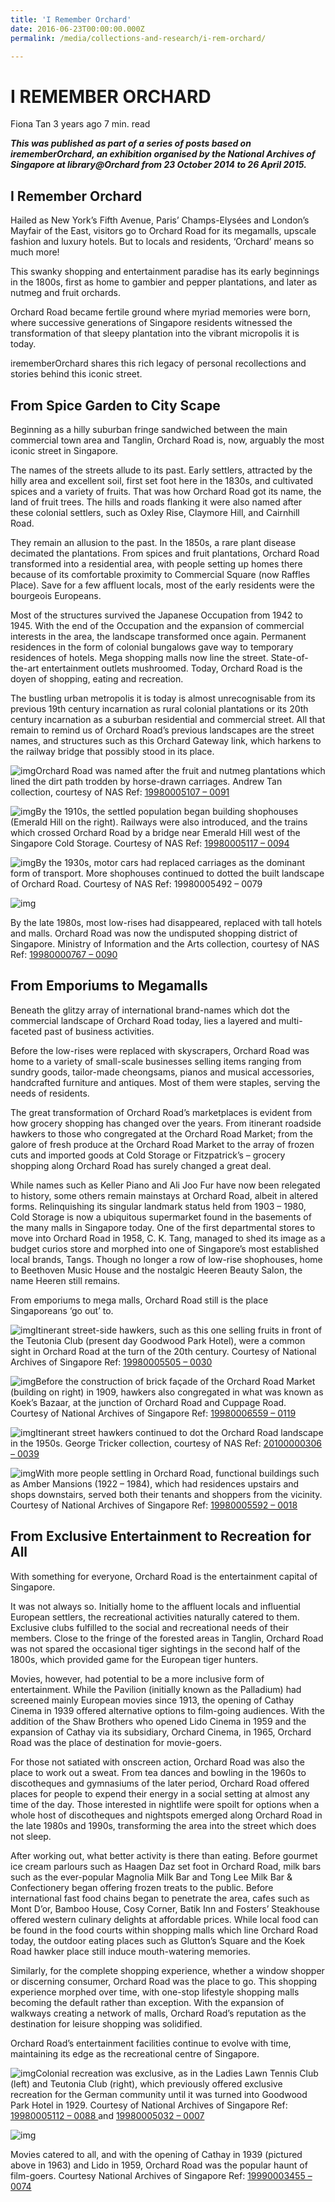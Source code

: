 ```yaml
---
title: 'I Remember Orchard'
date: 2016-06-23T00:00:00.000Z
permalink: /media/collections-and-research/i-rem-orchard/

---
```



# I REMEMBER ORCHARD

Fiona Tan 3 years ago 7 min. read

***This was published as part of a series of posts based on irememberOrchard, an exhibition organised by the National Archives of Singapore at library@Orchard from 23 October 2014 to 26 April 2015.***



## I Remember Orchard

Hailed as New York’s Fifth Avenue, Paris’ Champs-Elysées and London’s Mayfair of the East, visitors go to Orchard Road for its megamalls, upscale fashion and luxury hotels. But to locals and residents, ‘Orchard’ means so much more!

This swanky shopping and entertainment paradise has its early beginnings in the 1800s, first as home to gambier and pepper plantations, and later as nutmeg and fruit orchards.

Orchard Road became fertile ground where myriad memories were born, where successive generations of Singapore residents witnessed the transformation of that sleepy plantation into the vibrant micropolis it is today.

irememberOrchard shares this rich legacy of personal recollections and stories behind this iconic street.

 

## From Spice Garden to City Scape

Beginning as a hilly suburban fringe sandwiched between the main commercial town area and Tanglin, Orchard Road is, now, arguably the most iconic street in Singapore.

The names of the streets allude to its past. Early settlers, attracted by the hilly area and excellent soil, first set foot here in the 1830s, and cultivated spices and a variety of fruits. That was how Orchard Road got its name, the land of fruit trees. The hills and roads flanking it were also named after these colonial settlers, such as Oxley Rise, Claymore Hill, and Cairnhill Road.

They remain an allusion to the past. In the 1850s, a rare plant disease decimated the plantations. From spices and fruit plantations, Orchard Road transformed into a residential area, with people setting up homes there because of its comfortable proximity to Commercial Square (now Raffles Place). Save for a few affluent locals, most of the early residents were the bourgeois Europeans.

Most of the structures survived the Japanese Occupation from 1942 to 1945. With the end of the Occupation and the expansion of commercial interests in the area, the landscape transformed once again. Permanent residences in the form of colonial bungalows gave way to temporary residences of hotels. Mega shopping malls now line the street. State-of-the-art entertainment outlets mushroomed. Today, Orchard Road is the doyen of shopping, eating and recreation.

The bustling urban metropolis it is today is almost unrecognisable from its previous 19th century incarnation as rural colonial plantations or its 20th century incarnation as a suburban residential and commercial street. All that remain to remind us of Orchard Road’s previous landscapes are the street names, and structures such as this Orchard Gateway link, which harkens to the railway bridge that possibly stood in its place.

![img](../../../images/blogs/01-19980005107-img0091-source-andrew-tan-r-1024x681-1577936994210.jpg)Orchard Road was named after the fruit and nutmeg plantations which lined the dirt path trodden by horse-drawn carriages. Andrew Tan collection, courtesy of NAS Ref: [19980005107 – 0091](http://www.nas.gov.sg/archivesonline/photographs/record-details/34d65763-1162-11e3-83d5-0050568939ad)

![img](../../../images/blogs/02-19980005117-img0094-source-nas-r-1577936994225.jpg)By the 1910s, the settled population began building shophouses (Emerald Hill on the right). Railways were also introduced, and the trains which crossed Orchard Road by a bridge near Emerald Hill west of the Singapore Cold Storage. Courtesy of NAS Ref: [19980005117 – 0094](http://www.nas.gov.sg/archivesonline/photographs/record-details/362b7cba-1162-11e3-83d5-0050568939ad)

![img](../../../images/blogs/03-19980005492-img0079-source-nas-r-1000x608-1577936994209.jpg)By the 1930s, motor cars had replaced carriages as the dominant form of transport. More shophouses continued to dotted the built landscape of Orchard Road.
Courtesy of NAS
Ref: 19980005492 – 0079

![img](../../../images/blogs/04-19980000767-img0090-source-mita-1577936994218.jpg)

By the late 1980s, most low-rises had disappeared, replaced with tall hotels and malls. Orchard Road was now the undisputed shopping district of Singapore.
Ministry of Information and the Arts collection, courtesy of NAS
Ref: [19980000767 – 0090](http://www.nas.gov.sg/archivesonline/photographs/record-details/4581d651-1162-11e3-83d5-0050568939ad)

## 

## From Emporiums to Megamalls

Beneath the glitzy array of international brand-names which dot the commercial landscape of Orchard Road today, lies a layered and multi-faceted past of business activities.

Before the low-rises were replaced with skyscrapers, Orchard Road was home to a variety of small-scale businesses selling items ranging from sundry goods, tailor-made cheongsams, pianos and musical accessories, handcrafted furniture and antiques. Most of them were staples, serving the needs of residents.

The great transformation of Orchard Road’s marketplaces is evident from how grocery shopping has changed over the years. From itinerant roadside hawkers to those who congregated at the Orchard Road Market; from the galore of fresh produce at the Orchard Road Market to the array of frozen cuts and imported goods at Cold Storage or Fitzpatrick’s – grocery shopping along Orchard Road has surely changed a great deal.

While names such as Keller Piano and Ali Joo Fur have now been relegated to history, some others remain mainstays at Orchard Road, albeit in altered forms. Relinquishing its singular landmark status held from 1903 – 1980, Cold Storage is now a ubiquitous supermarket found in the basements of the many malls in Singapore today. One of the first departmental stores to move into Orchard Road in 1958, C. K. Tang, managed to shed its image as a budget curios store and morphed into one of Singapore’s most established local brands, Tangs. Though no longer a row of low-rise shophouses, home to Beethoven Music House and the nostalgic Heeren Beauty Salon, the name Heeren still remains.

From emporiums to mega malls, Orchard Road still is the place Singaporeans ‘go out’ to.

![img](../../../images/blogs/05-19980005505-img0030-source-john-randall-1000x628-1577936994227.jpg)Itinerant street-side hawkers, such as this one selling fruits in front of the Teutonia Club (present day Goodwood Park Hotel), were a common sight in Orchard Road at the turn of the 20th century.
Courtesy of National Archives of Singapore
Ref: [19980005505 – 0030](http://www.nas.gov.sg/archivesonline/photographs/record-details/d389efa2-1161-11e3-83d5-0050568939ad)

![img](../../../images/blogs/06-19980006559-img0119-source-nas-cropped-1000x641-1577936994240.jpg)Before the construction of brick façade of the Orchard Road Market (building on right) in 1909, hawkers also congregated in what was known as Koek’s Bazaar, at the junction of Orchard Road and Cuppage Road.
Courtesy of National Archives of Singapore
Ref: [19980006559 – 0119](http://www.nas.gov.sg/archivesonline/photographs/record-details/d421d453-1161-11e3-83d5-0050568939ad)

![img](../../../images/blogs/07-20100000306-img0039-source-george-tricker-1000x714-1577936994731.jpg)Itinerant street hawkers continued to dot the Orchard Road landscape in the 1950s.
George Tricker collection, courtesy of NAS
Ref: [20100000306 – 0039](http://www.nas.gov.sg/archivesonline/photographs/record-details/b3166c1e-1162-11e3-83d5-0050568939ad)

![img](../../../images/blogs/08-img0018-source-r-1000x675-1577936994774.jpg)With more people settling in Orchard Road, functional buildings such as Amber Mansions (1922 – 1984), which had residences upstairs and shops downstairs, served both their tenants and shoppers from the vicinity.
Courtesy of National Archives of Singapore
Ref: [19980005592 – 0018](http://www.nas.gov.sg/archivesonline/photographs/record-details/b00b2c26-1161-11e3-83d5-0050568939ad)

 

## From Exclusive Entertainment to Recreation for All

With something for everyone, Orchard Road is the entertainment capital of Singapore.

It was not always so. Initially home to the affluent locals and influential European settlers, the recreational activities naturally catered to them. Exclusive clubs fulfilled to the social and recreational needs of their members. Close to the fringe of the forested areas in Tanglin, Orchard Road was not spared the occasional tiger sightings in the second half of the 1800s, which provided game for the European tiger hunters.

Movies, however, had potential to be a more inclusive form of entertainment. While the Pavilion (initially known as the Palladium) had screened mainly European movies since 1913, the opening of Cathay Cinema in 1939 offered alternative options to film-going audiences. With the addition of the Shaw Brothers who opened Lido Cinema in 1959 and the expansion of Cathay via its subsidiary, Orchard Cinema, in 1965, Orchard Road was the place of destination for movie-goers.

For those not satiated with onscreen action, Orchard Road was also the place to work out a sweat. From tea dances and bowling in the 1960s to discotheques and gymnasiums of the later period, Orchard Road offered places for people to expend their energy in a social setting at almost any time of the day. Those interested in nightlife were spoilt for options when a whole host of discotheques and nightspots emerged along Orchard Road in the late 1980s and 1990s, transforming the area into the street which does not sleep.

After working out, what better activity is there than eating. Before gourmet ice cream parlours such as Haagen Daz set foot in Orchard Road, milk bars such as the ever-popular Magnolia Milk Bar and Tong Lee Milk Bar & Confectionery began offering frozen treats to the public. Before international fast food chains began to penetrate the area, cafes such as Mont D’or, Bamboo House, Cosy Corner, Batik Inn and Fosters’ Steakhouse offered western culinary delights at affordable prices. While local food can be found in the food courts within shopping malls which line Orchard Road today, the outdoor eating places such as Glutton’s Square and the Koek Road hawker place still induce mouth-watering memories.

Similarly, for the complete shopping experience, whether a window shopper or discerning consumer, Orchard Road was the place to go. This shopping experience morphed over time, with one-stop lifestyle shopping malls becoming the default rather than exception. With the expansion of walkways creating a network of malls, Orchard Road’s reputation as the destination for leisure shopping was solidified.

Orchard Road’s entertainment facilities continue to evolve with time, maintaining its edge as the recreational centre of Singapore.

![img](../../../images/blogs/09-19980005032-img0007-source-nas-r-1000x367-1577936995170.jpg)Colonial recreation was exclusive, as in the Ladies Lawn Tennis Club (left) and Teutonia Club (right), which previously offered exclusive recreation for the German community until it was turned into Goodwood Park Hotel in 1929.
Courtesy of National Archives of Singapore
Ref: [19980005112 – 0088 ](http://www.nas.gov.sg/archivesonline/photographs/record-details/d5465180-1161-11e3-83d5-0050568939ad)and [19980005032 – 0007](http://www.nas.gov.sg/archivesonline/photographs/record-details/adaffa4a-1161-11e3-83d5-0050568939ad)

![img](../../../images/blogs/10-19990003455-img0074-source-nas-1577936994811.jpg)

Movies catered to all, and with the opening of Cathay in 1939 (pictured above in 1963) and Lido in 1959, Orchard Road was the popular haunt of film-goers.
Courtesy National Archives of Singapore
Ref: [19990003455 – 0074](http://www.nas.gov.sg/archivesonline/photographs/record-details/875143cf-1162-11e3-83d5-0050568939ad)
